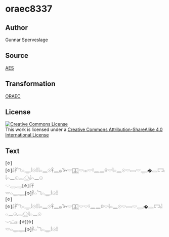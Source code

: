 # oraec8337

## Author

Gunnar Sperveslage

## Source

[AES](https://github.com/simondschweitzer/aes)

## Transformation

[ORAEC](https://oraec.github.io/)

## License

<a rel="license" href="http://creativecommons.org/licenses/by-sa/4.0/"><img alt="Creative Commons License" style="border-width:0" src="https://i.creativecommons.org/l/by-sa/4.0/88x31.png" /></a><br />This work is licensed under a <a rel="license" href="http://creativecommons.org/licenses/by-sa/4.0/">Creative Commons Attribution-ShareAlike 4.0 International License</a>

## Text

[⯑][⯑]𓏙𓋹𓆓𓏏𓇾𓎛𓇳𓎛𓇋𓏏𓈖𓇳𓋹𓈖𓐍𓅨𓎟𓉳𓎟𓏥𓎟𓍲𓈖𓈖𓍶𓎟𓇋𓏏𓈖𓇳𓎟𓇯𓎟𓇾𓏤�𓐛𓉐𓏤𓇋𓏏𓈖𓇳𓐛𓈌𓇋𓏏𓈖𓇳<br>
𓎟𓇾𓇾[⯑]𓏙𓋹<br>
𓎟𓏏𓇾𓇾[⯑]𓋹𓏏𓆓𓏏𓇾𓎛𓇳𓎛<br>
[⯑][⯑]𓏙𓋹𓆓𓏏𓇾𓎛𓇳𓎛𓇋𓏏𓈖𓇳𓋹𓈖𓐍𓅨𓎟𓉳𓎟𓎟𓍲𓈖𓈖𓍶𓎟𓇋𓏏𓈖𓇳𓎟𓇯𓎟𓇾𓏤�𓐛𓉐𓏤𓇋𓏏𓈖𓇳𓐛𓈌𓇋𓏏𓈖𓇳<br>
𓎟𓈍𓏥[⯑][⯑]<br>
𓎟𓏏𓇾𓇾[⯑]𓋹𓏏𓆓𓏏𓇾𓎛𓇳𓎛<br>
